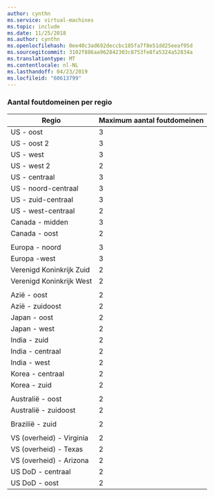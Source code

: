 ```yaml
---
author: cynthn
ms.service: virtual-machines
ms.topic: include
ms.date: 11/25/2018
ms.author: cynthn
ms.openlocfilehash: 0ee40c3ad692deccbc185fa7f8e51dd25eeaf95d
ms.sourcegitcommit: 3102f886aa962842303c8753fe8fa5324a52834a
ms.translationtype: MT
ms.contentlocale: nl-NL
ms.lasthandoff: 04/23/2019
ms.locfileid: "60613799"
---
```

### <a name="number-of-fault-domains-per-region"></a>Aantal foutdomeinen per regio

| Regio              | Maximum aantal foutdomeinen  |
|---------------------|-------------------------|
| US - oost             | 3                       |
| US - oost 2           | 3                       |
| US - west             | 3                       |
| US - west 2           | 2                       |
| US - centraal          | 3                       |
| US - noord-centraal    | 3                       |
| US - zuid-centraal    | 3                       |
| US - west-centraal     | 2                       |
| Canada - midden      | 3                      |
| Canada - oost         | 2                       |
|                     |                         |
| Europa - noord        | 3                       |
| Europa -west         | 3                       |
| Verenigd Koninkrijk Zuid            | 2                       |
| Verenigd Koninkrijk West             | 2                       |
|                     |                         |
| Azië - oost           | 2                       |
| Azië - zuidoost     | 2                       |
| Japan - oost          | 2                       |
| Japan - west          | 2                       |
| India - zuid         | 2                       |
| India - centraal       | 2                       |
| India - west          | 2                       |
| Korea - centraal       | 2                       |
| Korea - zuid         | 2                       |
|                     |                         |
| Australië - oost      | 2                       |
| Australië - zuidoost | 2                       |
|                     |                         |
| Brazilië - zuid        | 2                       |
|                     |                         |
| VS (overheid) - Virginia     | 2                       |
| VS (overheid) - Texas        | 2                       |
| VS (overheid) - Arizona      | 2                       |
| US DoD - centraal      | 2                       |
| US DoD - oost         | 2                       |
